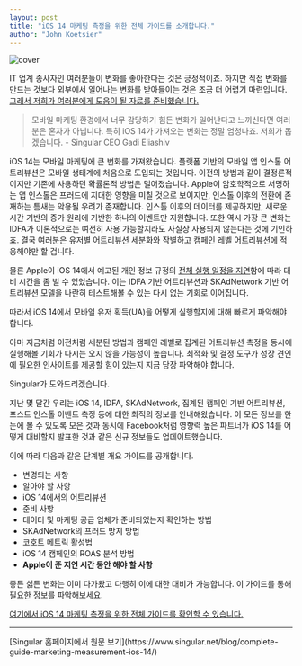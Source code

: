 ```yaml
---
layout: post
title: "iOS 14 마케팅 측정을 위한 전체 가이드를 소개합니다."
author: "John Koetsier"
---
```

![cover](https://www.singular.net/wp-content/uploads/2020/09/Measurement-Guide-Announcement-Blog-Header-Image.png)

IT 업계 종사자인 여러분들이 변화를 좋아한다는 것은 긍정적이죠. 하지만 직접 변화를 만드는 것보다 외부에서 일어나는 변화를 받아들이는 것은 조금 더 어렵기 마련입니다. [그래서 저희가 여러분에게 도움이 될 자료를 준비했습니다.](https://www.singular.net/lp/ios14-measurement-guide/)

> 모바일 마케팅 환경에서 너무 감당하기 힘든 변화가 일어난다고 느끼신다면 여러분은 혼자가 아닙니다. 특히 iOS 14가 가져오는 변화는 정말 엄청나죠. 저희가 돕겠습니다. - Singular CEO Gadi Eliashiv

iOS 14는 모바일 마케팅에 큰 변화를 가져왔습니다. 플랫폼 기반의 모바일 앱 인스톨 어트리뷰션은 모바일 생태계에 처음으로 도입되는 것입니다. 이전의 방법과 같이 결정론적이지만 기존에 사용하던 확률론적 방법은 멀어졌습니다. Apple이 암호학적으로 서명하는 앱 인스톨은 프러드에 지대한 영향을 미칠 것으로 보이지만, 인스톨 이후의 전환에 존재하는 틈새는 악용될 우려가 존재합니다. 인스톨 이후의 데이터를 제공하지만, 새로운 시간 기반의 증가 원리에 기반한 하나의 이벤트만 지원합니다. 또한 역시 가장 큰 변화는 IDFA가 이론적으로는 여전히 사용 가능할지라도 사실상 사용되지 않는다는 것에 기인하죠. 결국 여러분은 유저별 어트리뷰션 세분화와 작별하고 캠페인 레벨 어트리뷰션에 적응해야만 할 겁니다.

물론 Apple이 iOS 14에서 예고된 개인 정보 규정의 [전체 실행 일정을 지연](https://singularkorea.github.io/2020-09-04/idfa-deprecation-postponed)함에 따라 대비 시간을 좀 벌 수 있었습니다. 이는 IDFA 기반 어트리뷰션과 SKAdNetwork 기반 어트리뷰션 모델을 나란히 테스트해볼 수 있는 다시 없는 기회로 이어집니다.

따라서 iOS 14에서 모바일 유저 획득(UA)을 어떻게 실행할지에 대해 빠르게 파악해야 합니다.

아마 지금처럼 이전처럼 세분된 방법과 캠페인 레벨로 집계된 어트리뷰션 측정을 동시에 실행해볼 기회가 다시는 오지 않을 가능성이 높습니다. 최적화 및 결정 도구가 성장 견인에 필요한 인사이트를 제공할 힘이 있는지 지금 당장 파악해야 합니다.

Singular가 도와드리겠습니다.

지난 몇 달간 우리는 iOS 14, IDFA, SKAdNetwork, 집계된 캠페인 기반 어트리뷰션, 포스트 인스톨 이벤트 측정 등에 대한 최적의 정보를 안내해왔습니다. 이 모든 정보를 한눈에 볼 수 있도록 모은 것과 동시에 Facebook처럼 영향력 높은 파트너가 iOS 14를 어떻게 대비할지 발표한 것과 같은 신규 정보들도 업데이트했습니다.

이에 따라 다음과 같은 단계별 개요 가이드를 공개합니다.

* 변경되는 사항
* 알아야 할 사항
* iOS 14에서의 어트리뷰션
* 준비 사항
* 데이터 및 마케팅 공급 업체가 준비되었는지 확인하는 방법
* SKAdNetwork의 프러드 방지 방법
* 코호트 메트릭 활성법
* iOS 14 캠페인의 ROAS 분석 방법
* **Apple이 준 지연 시간 동안 해야 할 사항**

좋든 싫든 변화는 이미 다가왔고 다행히 이에 대한 대비가 가능합니다. 이 가이드를 통해 필요한 정보를 파악해보세요.

[여기에서 iOS 14 마케팅 측정을 위한 전체 가이드를 확인할 수 있습니다.](https://www.singular.net/lp/ios14-measurement-guide/)

<hr>
[Singular 홈페이지에서 원문 보기](https://www.singular.net/blog/complete-guide-marketing-measurement-ios-14/)
